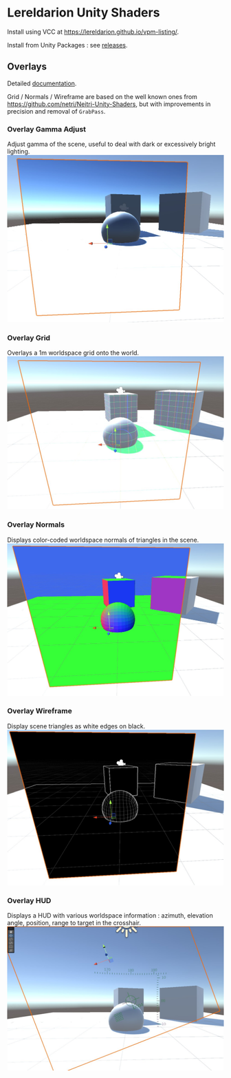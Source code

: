 # Lereldarion Unity Shaders

Install using VCC at https://lereldarion.github.io/vpm-listing/.

Install from Unity Packages : see [releases](https://github.com/lereldarion/unity-shaders/releases).

## Overlays
Detailed [documentation](Packages/lereldarion.unity-shaders/Overlays/Readme.md).

Grid / Normals / Wireframe are based on the well known ones from https://github.com/netri/Neitri-Unity-Shaders, but with improvements in precision and removal of `GrabPass`.

### Overlay Gamma Adjust
Adjust gamma of the scene, useful to deal with dark or excessively bright lighting.
![](.github/overlay_gamma_adjust.jpg)

### Overlay Grid
Overlays a 1m worldspace grid onto the world.
![](.github/overlay_grid.jpg)

### Overlay Normals
Displays color-coded worldspace normals of triangles in the scene.
![](.github/overlay_normals.jpg)

### Overlay Wireframe
Display scene triangles as white edges on black.
![](.github/overlay_wireframe.jpg)

### Overlay HUD
Displays a HUD with various worldspace information : azimuth, elevation angle, position, range to target in the crosshair.
![](.github/overlay_hud.jpg)
